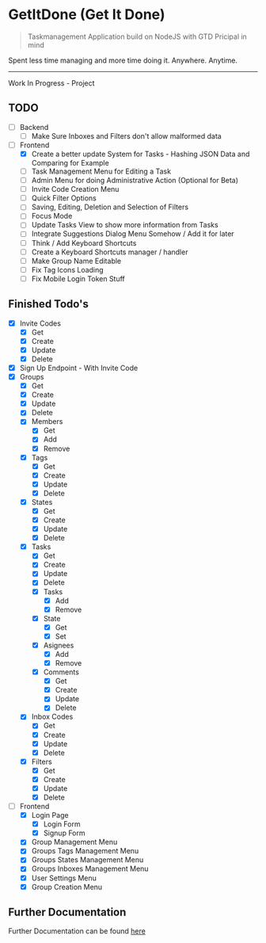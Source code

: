 # GetItDone (Get It Done)

> Taskmanagement Application build on NodeJS with GTD Pricipal in mind

Spent less time managing and more time doing it. Anywhere. Anytime.

---

Work In Progress - Project

## TODO

- [ ] Backend
  - [ ] Make Sure Inboxes and Filters don't allow malformed data

- [ ] Frontend
  - [X] Create a better update System for Tasks - Hashing JSON Data and Comparing for Example
  - [ ] Task Management Menu for Editing a Task
  - [ ] Admin Menu for doing Administrative Action (Optional for Beta)
  - [ ] Invite Code Creation Menu
  - [ ] Quick Filter Options
  - [ ] Saving, Editing, Deletion and Selection of Filters
  - [ ] Focus Mode
  - [ ] Update Tasks View to show more information from Tasks
  - [ ] Integrate Suggestions Dialog Menu Somehow / Add it for later
  - [ ] Think / Add Keyboard Shortcuts
  - [ ] Create a Keyboard Shortcuts manager / handler
  - [ ] Make Group Name Editable
  - [ ] Fix Tag Icons Loading
  - [ ] Fix Mobile Login Token Stuff

## Finished Todo's

- [X] Invite Codes
  - [X] Get
  - [X] Create
  - [X] Update
  - [X] Delete
- [X] Sign Up Endpoint - With Invite Code
- [X] Groups
  - [X] Get
  - [X] Create
  - [X] Update
  - [X] Delete
  - [X] Members
    - [X] Get
    - [X] Add
    - [X] Remove
  - [X] Tags
    - [X] Get
    - [X] Create
    - [X] Update
    - [X] Delete
  - [X] States
    - [X] Get
    - [X] Create
    - [X] Update
    - [X] Delete
  - [X] Tasks
    - [X] Get
    - [X] Create
    - [X] Update
    - [X] Delete
    - [X] Tasks
      - [X] Add
      - [X] Remove
    - [X] State
      - [X] Get
      - [X] Set
    - [X] Asignees
      - [X] Add
      - [X] Remove
    - [X] Comments
      - [X] Get
      - [X] Create
      - [X] Update
      - [X] Delete
  - [X] Inbox Codes
    - [X] Get
    - [X] Create
    - [X] Update
    - [X] Delete
  - [X] Filters
    - [X] Get
    - [X] Create
    - [X] Update
    - [X] Delete

- [ ] Frontend
  - [X] Login Page
    - [X] Login Form
    - [X] Signup Form
  - [X] Group Management Menu
  - [X] Groups Tags Management Menu
  - [X] Groups States Management Menu
  - [X] Groups Inboxes Management Menu
  - [X] User Settings Menu
  - [X] Group Creation Menu

## Further Documentation

Further Documentation can be found [here](DOCUMENTATION.md)
